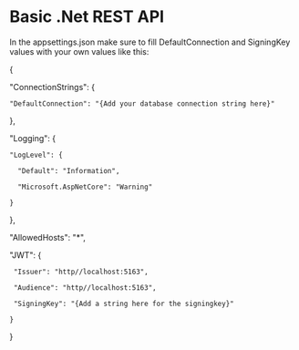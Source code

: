 # Basic .Net REST API

In the appsettings.json make sure to fill DefaultConnection and SigningKey values with your own values like this:

{

  "ConnectionStrings": { 
  
    "DefaultConnection": "{Add your database connection string here}"
    
  },
  
  "Logging": {
  
    "LogLevel": {
    
      "Default": "Information",
      
      "Microsoft.AspNetCore": "Warning"
      
    }
    
  },
  
  "AllowedHosts": "*",
  
  "JWT": {
	
     "Issuer": "http//localhost:5163",
     
     "Audience": "http//localhost:5163",
     
     "SigningKey": "{Add a string here for the signingkey}" 
     
	}  
}
